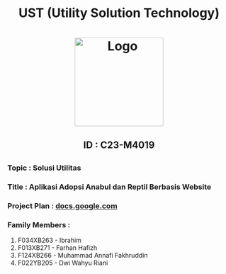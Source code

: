 <h1 align="center">UST (Utility Solution Technology)<h1>
<p align="center">
  <img src='https://dont-have-image-yet' alt='Logo' width="200">
</p>

<h2 align="center">ID : C23-M4019<h2>

### Topic : Solusi Utilitas

### Title : Aplikasi Adopsi Anabul dan Reptil Berbasis Website

### Project Plan : [docs.google.com](https://docs.google.com/document/d/1xePZGZGLGzMQCTAjFhZo_xTJo4qgcPg8o1gp-1YZg9Y)
  
### Family Members :
1. F034XB263 - Ibrahim
2. F013XB271 - Farhan Hafizh
3. F124XB266 - Muhammad Annafi Fakhruddin
4. F022YB205 - Dwi Wahyu Riani


